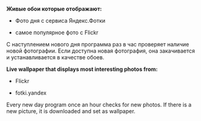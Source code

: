 **Живые обои которые отображают:**

- Фото дня с сервиса Яндекс.Фотки

- самое популярное фото с Flickr

С наступлением нового дня программа раз в час проверяет наличие новой фотографии. Если доступна новая фотография, она закачивается  и устанавливается в качестве обоев.

**Live wallpaper that displays most interesting photos from:**

- Flickr

- fotki.yandex

Every new day program once an hour checks for new photos. If there is a new picture, it is downloaded and set as wallpaper.




